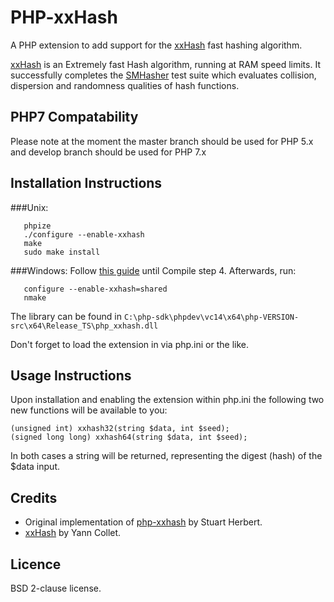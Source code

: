 PHP-xxHash
==========

A PHP extension to add support for the [xxHash](https://github.com/Cyan4973/xxHash) fast hashing algorithm.

[xxHash](https://github.com/Cyan4973/xxHash) is an Extremely fast Hash algorithm, running at RAM speed limits.
It successfully completes the [SMHasher](http://code.google.com/p/smhasher/wiki/SMHasher) test suite which evaluates collision, dispersion and randomness qualities of hash functions.

## PHP7 Compatability

Please note at the moment the master branch should be used for PHP 5.x and develop branch should be used for PHP 7.x

## Installation Instructions
###Unix:
```
   phpize
   ./configure --enable-xxhash
   make
   sudo make install
```

###Windows:
Follow [this guide](https://wiki.php.net/internals/windows/stepbystepbuild) until Compile step 4. Afterwards, run:
```
   configure --enable-xxhash=shared
   nmake
```
The library can be found in `C:\php-sdk\phpdev\vc14\x64\php-VERSION-src\x64\Release_TS\php_xxhash.dll`

Don't forget to load the extension in via php.ini or the like.

## Usage Instructions

Upon installation and enabling the extension within php.ini the following two new functions will be available to you:

```
(unsigned int) xxhash32(string $data, int $seed);
(signed long long) xxhash64(string $data, int $seed);
```

In both cases a string will be returned, representing the digest (hash) of the $data input.


## Credits
* Original implementation of [php-xxhash](https://github.com/stuartherbert/php-xxhash) by Stuart Herbert.
* [xxHash](https://github.com/Cyan4973/xxHash) by Yann Collet.

## Licence

BSD 2-clause license.

